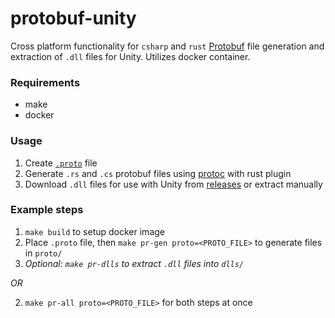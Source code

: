 # protobuf-unity

Cross platform functionality for `csharp` and `rust` [Protobuf](https://developers.google.com/protocol-buffers) file generation and extraction of `.dll` files for Unity.
Utilizes docker container.

### Requirements

- make
- docker

### Usage

1. Create [`.proto`](https://developers.google.com/protocol-buffers/) file
2. Generate `.rs` and `.cs` protobuf files using [protoc](https://github.com/protocolbuffers/protobuf/releases/tag/v3.14.0) with rust plugin
3. Download `.dll` files for use with Unity from [releases](https://github.com/kroonhorstdino/protobuf-unity/releases) or extract manually

### Example steps

1. `make build` to setup docker image
2. Place `.proto` file, then `make pr-gen proto=<PROTO_FILE>` to generate files in `proto/`
3. _Optional: `make pr-dlls` to extract `.dll` files into `dlls/`_

_OR_

2. `make pr-all proto=<PROTO_FILE>` for both steps at once
